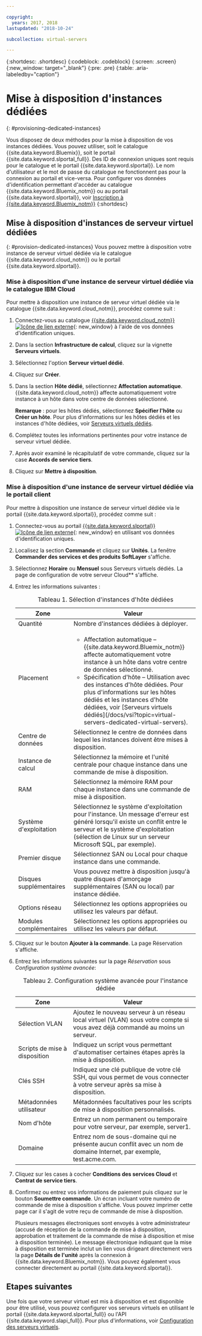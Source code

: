 ```yaml
---

copyright:
  years: 2017, 2018
lastupdated: "2018-10-24"

subcollection: virtual-servers

---
```


{:shortdesc: .shortdesc}
{:codeblock: .codeblock}
{:screen: .screen}
{:new_window: target="_blank"}
{:pre: .pre}
{:table: .aria-labeledby="caption"}


# Mise à disposition d'instances dédiées
{: #provisioning-dedicated-instances}

Vous disposez de deux méthodes pour la mise à disposition de vos instances dédiées. Vous pouvez utiliser, soit le catalogue {{site.data.keyword.Bluemix}}, soit le portail {{site.data.keyword.slportal_full}}. Des ID de connexion uniques sont requis pour le catalogue et le portail {{site.data.keyword.slportal}}. Le nom d'utilisateur et le mot de passe du catalogue ne fonctionnent pas pour la connexion au portail et vice-versa. Pour configurer vos données d'identification permettant d'accéder au catalogue {{site.data.keyword.Bluemix_notm}} ou au portail {{site.data.keyword.slportal}}, voir [Inscription à {{site.data.keyword.Bluemix_notm}}](/docs/account?topic=account-signup#signup)
{:shortdesc}

## Mise à disposition d'instances de serveur virtuel dédiées
{: #provision-dedicated-instances}
Vous pouvez mettre à disposition votre instance de serveur virtuel dédiée via le catalogue {{site.data.keyword.cloud_notm}} ou le portail {{site.data.keyword.slportal}}.

### Mise à disposition d'une instance de serveur virtuel dédiée via le catalogue IBM Cloud
Pour mettre à disposition une instance de serveur virtuel dédiée via le catalogue {{site.data.keyword.cloud_notm}}, procédez comme suit :

  1. Connectez-vous au catalogue [{{site.data.keyword.cloud_notm}} ![Icône de lien externe](../icons/launch-glyph.svg "Icône de lien externe")](https://console.bluemix.net/catalog/){: new_window} à l'aide de vos données d'identification uniques.
  2. Dans la section **Infrastructure de calcul**, cliquez sur la vignette **Serveurs virtuels**.
  3. Sélectionnez l'option **Serveur virtuel dédié**.
  4. Cliquez sur **Créer**.
  5. Dans la section **Hôte dédié**, sélectionnez **Affectation automatique**. {{site.data.keyword.cloud_notm}} affecte automatiquement votre instance à un hôte dans votre centre de données sélectionné.

     **Remarque** : pour les hôtes dédiés, sélectionnez **Spécifier l'hôte** ou **Créer un hôte**. Pour plus d'informations sur les hôtes dédiés et les instances d'hôte dédiées, voir [Serveurs virtuels dédiés](/docs/vsi?topic=virtual-servers-dedicated-virtual-servers).

  5. Complétez toutes les informations pertinentes pour votre instance de serveur virtuel dédiée.
  6. Après avoir examiné le récapitulatif de votre commande, cliquez sur la case **Accords de service tiers**.
  7. Cliquez sur **Mettre à disposition**.

### Mise à disposition d'une instance de serveur virtuel dédiée via le portail client
Pour mettre à disposition une instance de serveur virtuel dédiée via le portail {{site.data.keyword.slportal}}, procédez comme suit :

1. Connectez-vous au portail [{{site.data.keyword.slportal}} ![Icône de lien externe](../icons/launch-glyph.svg "Icône de lien externe")](https://control.softlayer.com/){: new_window} en utilisant vos données d'identification uniques.
2. Localisez la section **Commande** et cliquez sur **Unités**. La fenêtre **Commander des services et des produits SoftLayer** s'affiche.
3.  Sélectionnez **Horaire** ou **Mensuel** sous Serveurs virtuels dédiés. La page de configuration de votre serveur Cloud** s'affiche.

4.	Entrez les informations suivantes :

    <table>
    <CAPTION>Tableau 1. Sélection d'instances d'hôte dédiées</CAPTION>
    <THEAD>
    <TR>
    <th>Zone</th>
    <th>Valeur</th>
    </TR>
    </THEAD>
    <TBODY>
    <tr>
    <td>Quantité</td>
    <td>Nombre d'instances dédiées à déployer.</td>
    </tr>
    <tr>
    <td>Placement</td>
    <td>
    <ul>
    <li>Affectation automatique – {{site.data.keyword.Bluemix_notm}} affecte automatiquement votre instance à un hôte dans votre centre de données sélectionné.</li>
    <li>Spécification d'hôte – Utilisation avec des instances d'hôte dédiées. Pour plus d'informations sur les hôtes dédiés et les instances d'hôte dédiées, voir [Serveurs virtuels dédiés](/docs/vsi?topic=virtual-servers-dedicated-virtual-servers).</li>
    </ul>
    </td>
    </tr>
    <tr>
    <td>Centre de données</td>
    <td>Sélectionnez le centre de données dans lequel les instances doivent être mises à disposition.</td>
    </tr>
    <tr>
    <td>Instance de calcul</td>
    <td> Sélectionnez la mémoire et l'unité centrale pour chaque instance dans une commande de mise à disposition.</td>
    </tr>
    <tr>
    <td>RAM</td>
    <td> Sélectionnez la mémoire RAM pour chaque instance dans une commande de mise à disposition.</td>
    </tr>
    <tr>
    <td>Système d'exploitation</td>
    <td>Sélectionnez le système d'exploitation pour l'instance. Un message d'erreur est généré lorsqu'il existe un conflit entre le serveur et le système d'exploitation (sélection de Linux sur un serveur Microsoft SQL, par exemple).</td>
    </tr>
    <tr>
    <td>Premier disque</td>
    <td>Sélectionnez SAN ou Local pour chaque instance dans une commande.</td>
    </tr>
    <tr>
    <td>Disques supplémentaires</td>
    <td>Vous pouvez mettre à disposition jusqu'à quatre disques d'amorçage supplémentaires (SAN ou local) par instance dédiée.</td>
    </tr>
    <td>Options réseau</td>
    <td> Sélectionnez les options appropriées ou utilisez les valeurs par défaut.</td>
    </tr>
    <tr>
    <td>Modules complémentaires</td>
    <td> Sélectionnez les options appropriées ou utilisez les valeurs par défaut.</td>
    </tr>
    <tr>
    </TBODY>
    </table>

5.	Cliquez sur le bouton **Ajouter à la commande**. La page Réservation s'affiche.
6.  Entrez les informations suivantes sur la page *Réservation* sous *Configuration système avancée*:

    <table>
    <CAPTION>Tableau 2. Configuration système avancée pour l'instance dédiée</CAPTION>
    <THEAD>
    <TR>
    <th>Zone</th>
    <th>Valeur</th>
    </TR>
    </THEAD>
    <TBODY>
    <tr>
    <td>Sélection VLAN</td>
    <td>Ajoutez le nouveau serveur à un réseau local virtuel (VLAN) sous votre compte si vous avez déjà commandé au moins un serveur.</td>
    </tr>
    <tr>
    <td>Scripts de mise à disposition</td>
    <td>Indiquez un script vous permettant d'automatiser certaines étapes après la mise à disposition.</td>
    </tr>
    <tr>
    <td>Clés SSH</td>
    <td>Indiquez une clé publique de votre clé SSH, qui vous permet de vous connecter à votre serveur après sa mise à disposition.</td>
    </tr>
    <tr>
    <td>Métadonnées utilisateur</td>
    <td>Métadonnées facultatives pour les scripts de mise à disposition personnalisés.</td>
    </tr>
    <tr>
    <td>Nom d'hôte</td>
    <td>Entrez un nom permanent ou temporaire pour votre serveur, par exemple, server1.</td>
    </tr>
    <tr>
    <td>Domaine</td>
    <td>Entrez nom de sous-domaine qui ne présente aucun conflit avec un nom de domaine Internet, par exemple, test.acme.com.</td>
    </tr>
    </TBODY>
    </table>

7.  Cliquez sur les cases à cocher **Conditions des services Cloud** et **Contrat de service tiers**.
8. Confirmez ou entrez vos informations de paiement puis cliquez sur le bouton **Soumettre commande**. Un écran incluant votre numéro de commande de mise à disposition s'affiche. Vous pouvez imprimer cette page car il s'agit de votre reçu de commande de mise à disposition.

    Plusieurs messages électroniques sont envoyés à votre administrateur (accusé de réception de la commande de mise à disposition, approbation et traitement de la commande de mise à disposition et mise à disposition terminée). Le message électronique indiquant que la mise à disposition est terminée inclut un lien vous dirigeant directement vers la page **Détails de l'unité** après la connexion à {{site.data.keyword.Bluemix_notm}}. Vous pouvez également vous connecter directement au portail {{site.data.keyword.slportal}}.

## Etapes suivantes
Une fois que votre serveur virtuel est mis à disposition et est disponible pour être utilisé, vous pouvez configurer vos serveurs virtuels en utilisant le portail {{site.data.keyword.slportal_full}} ou l'API {{site.data.keyword.slapi_full}}. Pour plus d'informations, voir [Configuration des serveurs virtuels](/docs/vsi?topic=virtual-servers-configuring-virtual-servers#configuring-virtual-servers).
